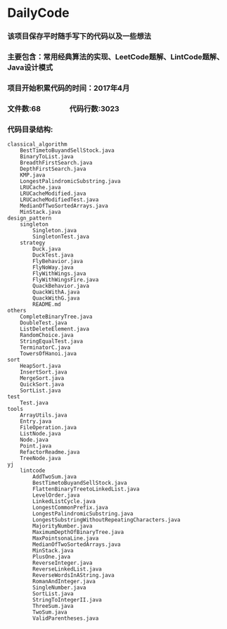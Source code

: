 # DailyCode

### 该项目保存平时随手写下的代码以及一些想法
### 主要包含：常用经典算法的实现、LeetCode题解、LintCode题解、Java设计模式
### 项目开始积累代码的时间：2017年4月

### 文件数:68　　　　代码行数:3023
### 代码目录结构:

    classical_algorithm
        BestTimetoBuyandSellStock.java
        BinaryToList.java
        BreadthFirstSearch.java
        DepthFirstSearch.java
        KMP.java
        LongestPalindromicSubstring.java
        LRUCache.java
        LRUCacheModified.java
        LRUCacheModifiedTest.java
        MedianOfTwoSortedArrays.java
        MinStack.java
    design_pattern
        singleton
            Singleton.java
            SingletonTest.java
        strategy
            Duck.java
            DuckTest.java
            FlyBehavior.java
            FlyNoWay.java
            FlyWithWings.java
            FlyWithWingsFire.java
            QuackBehavior.java
            QuackWithA.java
            QuackWithG.java
            README.md
    others
        CompleteBinaryTree.java
        DoubleTest.java
        ListDeleteElement.java
        RandomChoice.java
        StringEqualTest.java
        TerminatorC.java
        TowersOfHanoi.java
    sort
        HeapSort.java
        InsertSort.java
        MergeSort.java
        QuickSort.java
        SortList.java
    test
        Test.java
    tools
        ArrayUtils.java
        Entry.java
        FileOperation.java
        ListNode.java
        Node.java
        Point.java
        RefactorReadme.java
        TreeNode.java
    yj
        lintcode
            AddTwoSum.java
            BestTimetoBuyandSellStock.java
            FlattenBinaryTreetoLinkedList.java
            LevelOrder.java
            LinkedListCycle.java
            LongestCommonPrefix.java
            LongestPalindromicSubstring.java
            LongestSubstringWithoutRepeatingCharacters.java
            MajorityNumber.java
            MaximumDepthOfBinaryTree.java
            MaxPointsonaLine.java
            MedianOfTwoSortedArrays.java
            MinStack.java
            PlusOne.java
            ReverseInteger.java
            ReverseLinkedList.java
            ReverseWordsInAString.java
            RomanAndInteger.java
            SingleNumber.java
            SortList.java
            StringToIntegerII.java
            ThreeSum.java
            TwoSum.java
            ValidParentheses.java
